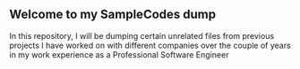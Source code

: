 ## Welcome to my SampleCodes dump
In this repository, I will be dumping certain unrelated files from
previous projects I have worked on with different companies over the couple 
of years in my work experience as a Professional Software Engineer